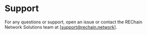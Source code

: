 # Support
For any questions or support, open an issue or contact the REChain Network Solutions team at [support@rechain.network].
